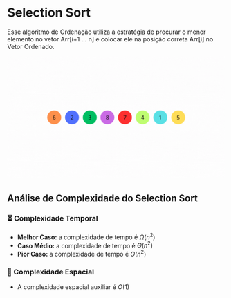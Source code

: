 # Selection Sort

Esse algoritmo de Ordenação utiliza a estratégia de procurar o menor elemento no vetor Arr[i+1 ... n\] e colocar ele na posição correta Arr[i\] no Vetor Ordenado.

![](https://github.com/sc-math/Sort-Algorithms/blob/main/Selection%20Sort/selection_sort_example.gif)

## Análise de Complexidade do Selection Sort

### ⏳ Complexidade Temporal
- **Melhor Caso:** a complexidade de tempo é $Ω(n^2)$
- **Caso Médio:** a complexidade de tempo é $Θ(n^2)$
- **Pior Caso:** a complexidade de tempo é $O(n^2)$

### 💽 Complexidade Espacial

- A complexidade espacial auxiliar é $O(1)$

